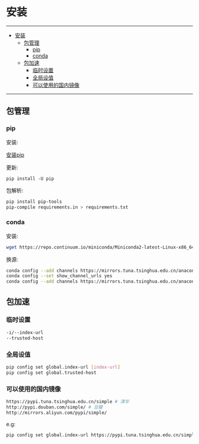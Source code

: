 # 安装

---

- [安装](#安装)
  - [包管理](#包管理)
    - [pip](#pip)
    - [conda](#conda)
  - [包加速](#包加速)
    - [临时设置](#临时设置)
    - [全局设值](#全局设值)
    - [可以使用的国内镜像](#可以使用的国内镜像)

---

## 包管理

### pip

安装:

<a href="/static/Python/get-pip.py" target="_blank">安装pip</a>

更新:

`pip install -U pip`

包解析:

``` sh
pip install pip-tools
pip-compile requirements.in > requirements.txt
```

### conda

安装:
``` sh
wget https://repo.continuum.io/miniconda/Miniconda2-latest-Linux-x86_64.sh
```

换源:
``` sh
conda config --add channels https://mirrors.tuna.tsinghua.edu.cn/anaconda/pkgs/free/ 
conda config --set show_channel_urls yes 
conda config --add channels https://mirrors.tuna.tsinghua.edu.cn/anaconda/cloud/conda-forge/
```

## 包加速

### 临时设置

``` sh
-i/--index-url
--trusted-host
```

### 全局设值

``` sh
pip config set global.index-url [index-url]
pip config set global.trusted-host
```

### 可以使用的国内镜像

``` sh
https://pypi.tuna.tsinghua.edu.cn/simple # 清华
http://pypi.douban.com/simple/ # 豆瓣
http://mirrors.aliyun.com/pypi/simple/
```

e.g:
``` sh
pip config set global.index-url https://pypi.tuna.tsinghua.edu.cn/simple
```
